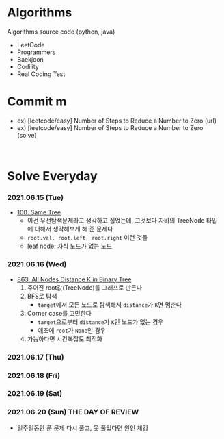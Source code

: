 # Algorithms
Algorithms source code (python, java)

- LeetCode
- Programmers
- Baekjoon
- Codility
- Real Coding Test

# Commit m
- ex) [leetcode/easy] Number of Steps to Reduce a Number to Zero (url)
- ex) [leetcode/easy] Number of Steps to Reduce a Number to Zero (solve)
<br>

# Solve Everyday

### 2021.06.15 (Tue)
- [100. Same Tree](https://leetcode.com/problems/same-tree/)
  - 이건 우선탐색문제라고 생각하고 집었는데, 그것보다 자바의 TreeNode 타입에 대해서 생각해보게 해 준 문제다 
  - `root.val, root.left, root.right` 이런 것들 
  - leaf node: 자식 노드가 없는 노드

### 2021.06.16 (Wed)
- [863. All Nodes Distance K in Binary Tree](https://leetcode.com/problems/all-nodes-distance-k-in-binary-tree/)
  1. 주어진 root값(TreeNode)를 그래프로 만든다
  2. BFS로 탐색
     - `target`에서 모든 노드로 탐색해서 `distance`가 `K`면 멈춘다
  3. Corner case를 고민한다
     - `target`으로부터 `distance`가 `K`인 노드가 없는 경우
     - 애초에 `root`가 `None`인 경우
  4. 가능하다면 시간복잡도 최적화

### 2021.06.17 (Thu)

### 2021.06.18 (Fri)

### 2021.06.19 (Sat)

### 2021.06.20 (Sun) THE DAY OF REVIEW
- 일주일동안 푼 문제 다시 풀고, 못 풀었다면 원인 체킹
